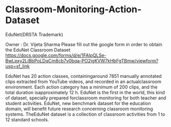# Classroom-Monitoring-Action-Dataset
EduNet(DRSTA Trademark)

Owner : Dr. Vijeta Sharma Please fill out the google form in order to obtain the EduNet Classroom Dataset https://docs.google.com/forms/d/e/1FAIpQLSe-BwLpxy2LjBbPoLDqCm8cb7v0bqa-PO2jgKVW7kHbFgTBmw/viewform?usp=sf_link

EduNet has 20 action classes, containingaround 7851 manually annotated clips extracted from YouTube videos, and recorded in an actualclassroom environment. Each action category has a minimum of 200 clips, and the total duration isapproximately 12 h. EduNet is the first in the world, this kind of dataset, specially prepared forclassroom monitoring for both teacher and student activities. EduNet, new benchmark dataset for the education domain, will benefit future research concerning classroom monitoring systems. TheEduNet dataset is a collection of classroom activities from 1 to 12 standard schools.
